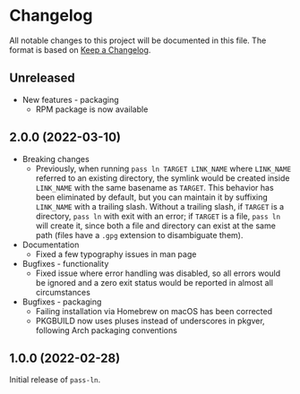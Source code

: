 # Changelog

All notable changes to this project will be documented in this file.
The format is based on [Keep a
Changelog](https://keepachangelog.com/en/1.0.0/).

## Unreleased

* New features - packaging
    * RPM package is now available

## 2.0.0 (2022-03-10)

* Breaking changes
    * Previously, when running `pass ln TARGET LINK_NAME` where
      `LINK_NAME` referred to an existing directory, the symlink would
      be created inside `LINK_NAME` with the same basename as
      `TARGET`. This behavior has been eliminated by default, but you
      can maintain it by suffixing `LINK_NAME` with a trailing slash.
      Without a trailing slash, if `TARGET` is a directory, `pass ln`
      with exit with an error; if `TARGET` is a file, `pass ln` will
      create it, since both a file and directory can exist at the same
      path (files have a `.gpg` extension to disambiguate them).
* Documentation
    * Fixed a few typography issues in man page
* Bugfixes - functionality
    * Fixed issue where error handling was disabled, so all errors
      would be ignored and a zero exit status would be reported in
      almost all circumstances
* Bugfixes - packaging
    * Failing installation via Homebrew on macOS has been corrected
    * PKGBUILD now uses pluses instead of underscores in pkgver,
      following Arch packaging conventions

## 1.0.0 (2022-02-28)

Initial release of `pass-ln`.
